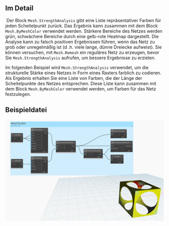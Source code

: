 ## Im Detail
 Der Block `Mesh.StrengthAnalysis` gibt eine Liste repräsentativer Farben für jeden Scheitelpunkt zurück. Das Ergebnis kann zusammen mit dem Block `Mesh.ByMeshColor` verwendet werden. Stärkere Bereiche des Netzes werden grün, schwächere Bereiche durch eine gelb-rote Heatmap dargestellt. Die Analyse kann zu falsch positiven Ergebnissen führen, wenn das Netz zu grob oder unregelmäßig ist (d .h. viele lange, dünne Dreiecke aufweist). Sie können versuchen, mit `Mesh.Remesh` ein reguläres Netz zu erzeugen, bevor Sie `Mesh.StrengthAnalysis` aufrufen, um bessere Ergebnisse zu erzielen.

Im folgenden Beispiel wird `Mesh.StrengthAnalysis` verwendet, um die strukturelle Stärke eines Netzes in Form eines Rasters farblich zu codieren. Als Ergebnis erhalten Sie eine Liste von Farben, die der Länge der Scheitelpunkte des Netzes entsprechen. Diese Liste kann zusammen mit dem Block `Mesh.ByMeshColor` verwendet werden, um Farben für das Netz festzulegen.

## Beispieldatei

![Example](./Autodesk.DesignScript.Geometry.Mesh.StrengthAnalysis_img.jpg)
